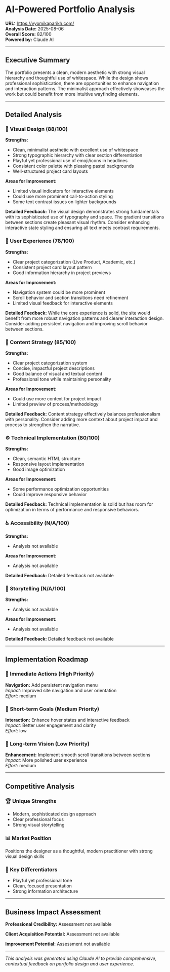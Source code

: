
# AI-Powered Portfolio Analysis

**URL:** https://vyomikaparikh.com/  
**Analysis Date:** 2025-08-06  
**Overall Score:** 82/100  
**Powered by:** Claude AI

---

## Executive Summary

The portfolio presents a clean, modern aesthetic with strong visual hierarchy and thoughtful use of whitespace. While the design shows professional sophistication, there are opportunities to enhance navigation and interaction patterns. The minimalist approach effectively showcases the work but could benefit from more intuitive wayfinding elements.

---

## Detailed Analysis

### 🎨 Visual Design (88/100)

**Strengths:**
- Clean, minimalist aesthetic with excellent use of whitespace
- Strong typographic hierarchy with clear section differentiation
- Playful yet professional use of emoji/icons in headlines
- Consistent color palette with pleasing pastel backgrounds
- Well-structured project card layouts

**Areas for Improvement:**
- Limited visual indicators for interactive elements
- Could use more prominent call-to-action styling
- Some text contrast issues on lighter backgrounds

**Detailed Feedback:**
The visual design demonstrates strong fundamentals with its sophisticated use of typography and space. The gradient transitions between sections create pleasant visual rhythm. Consider enhancing interactive state styling and ensuring all text meets contrast requirements.

### 🚀 User Experience (78/100)

**Strengths:**
- Clear project categorization (Live Product, Academic, etc.)
- Consistent project card layout pattern
- Good information hierarchy in project previews

**Areas for Improvement:**
- Navigation system could be more prominent
- Scroll behavior and section transitions need refinement
- Limited visual feedback for interactive elements

**Detailed Feedback:**
While the core experience is solid, the site would benefit from more robust navigation patterns and clearer interaction design. Consider adding persistent navigation and improving scroll behavior between sections.

### 📝 Content Strategy (85/100)

**Strengths:**
- Clear project categorization system
- Concise, impactful project descriptions
- Good balance of visual and textual content
- Professional tone while maintaining personality

**Areas for Improvement:**
- Could use more context for project impact
- Limited preview of process/methodology

**Detailed Feedback:**
Content strategy effectively balances professionalism with personality. Consider adding more context about project impact and process to strengthen the narrative.

### ⚙️ Technical Implementation (80/100)

**Strengths:**
- Clean, semantic HTML structure
- Responsive layout implementation
- Good image optimization

**Areas for Improvement:**
- Some performance optimization opportunities
- Could improve responsive behavior

**Detailed Feedback:**
Technical implementation is solid but has room for optimization in terms of performance and responsive behaviors.

### ♿ Accessibility (N/A/100)

**Strengths:**
- Analysis not available

**Areas for Improvement:**
- Analysis not available

**Detailed Feedback:**
Detailed feedback not available

### 📖 Storytelling (N/A/100)

**Strengths:**
- Analysis not available

**Areas for Improvement:**
- Analysis not available

**Detailed Feedback:**
Detailed feedback not available

---

## Implementation Roadmap

### 🚨 Immediate Actions (High Priority)
**Navigation:** Add persistent navigation menu  
*Impact:* Improved site navigation and user orientation  
*Effort:* medium

### 📅 Short-term Goals (Medium Priority)
**Interaction:** Enhance hover states and interactive feedback  
*Impact:* Better user engagement and clarity  
*Effort:* low

### 🎯 Long-term Vision (Low Priority)
**Enhancement:** Implement smooth scroll transitions between sections  
*Impact:* More polished user experience  
*Effort:* medium

---

## Competitive Analysis

### 🏆 Unique Strengths
- Modern, sophisticated design approach
- Clear professional focus
- Strong visual storytelling

### 📊 Market Position
Positions the designer as a thoughtful, modern practitioner with strong visual design skills

### 🌟 Key Differentiators
- Playful yet professional tone
- Clean, focused presentation
- Strong information architecture

---

## Business Impact Assessment

**Professional Credibility:** Assessment not available

**Client Acquisition Potential:** Assessment not available

**Improvement Potential:** Assessment not available

---

*This analysis was generated using Claude AI to provide comprehensive, contextual feedback on portfolio design and user experience.*
